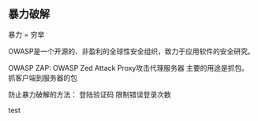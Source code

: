 ## 暴力破解

暴力 = 穷举

OWASP是一个开源的、非盈利的全球性安全组织，致力于应用软件的安全研究。

OWASP ZAP: OWASP Zed Attack Proxy攻击代理服务器
主要的用途是抓包。 抓客户端到服务器的包



防止暴力破解的方法：
登陆验证码
限制错误登录次数



test